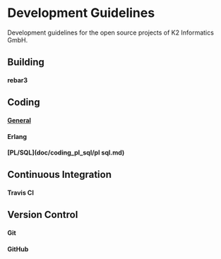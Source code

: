 # Development Guidelines
Development guidelines for the open source projects of K2 Informatics GmbH.


## Building

#### rebar3

## Coding

#### [General](doc/coding_general/general.md)

#### Erlang

#### [PL/SQL](doc/coding_pl_sql/pl sql.md)

## Continuous Integration

#### Travis CI

## Version Control

#### Git
 
#### GitHub


